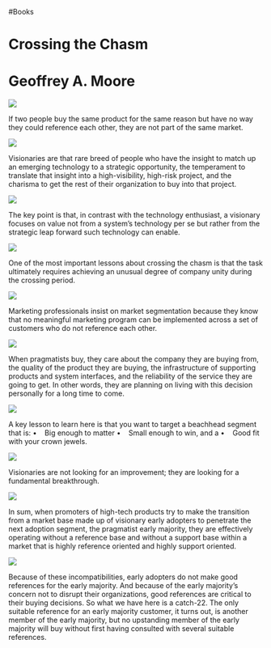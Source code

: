 #Books 



# Crossing the Chasm

# Geoffrey A. Moore

![](https://readwise-assets.s3.amazonaws.com/static/images/new_icons/chevron-down-alt-thin.a0ebfe57a28f.svg)

If two people buy the same product for the same reason but have no way they could reference each other, they are not part of the same market.

![](https://readwise-assets.s3.amazonaws.com/static/images/new_icons/chevron-down-alt-thin.a0ebfe57a28f.svg)

Visionaries are that rare breed of people who have the insight to match up an emerging technology to a strategic opportunity, the temperament to translate that insight into a high-visibility, high-risk project, and the charisma to get the rest of their organization to buy into that project.

![](https://readwise-assets.s3.amazonaws.com/static/images/new_icons/chevron-down-alt-thin.a0ebfe57a28f.svg)

The key point is that, in contrast with the technology enthusiast, a visionary focuses on value not from a system’s technology per se but rather from the strategic leap forward such technology can enable.

![](https://readwise-assets.s3.amazonaws.com/static/images/new_icons/chevron-down-alt-thin.a0ebfe57a28f.svg)

One of the most important lessons about crossing the chasm is that the task ultimately requires achieving an unusual degree of company unity during the crossing period.

![](https://readwise-assets.s3.amazonaws.com/static/images/new_icons/chevron-down-alt-thin.a0ebfe57a28f.svg)

Marketing professionals insist on market segmentation because they know that no meaningful marketing program can be implemented across a set of customers who do not reference each other.

![](https://readwise-assets.s3.amazonaws.com/static/images/new_icons/chevron-down-alt-thin.a0ebfe57a28f.svg)

When pragmatists buy, they care about the company they are buying from, the quality of the product they are buying, the infrastructure of supporting products and system interfaces, and the reliability of the service they are going to get. In other words, they are planning on living with this decision personally for a long time to come.

![](https://readwise-assets.s3.amazonaws.com/static/images/new_icons/chevron-down-alt-thin.a0ebfe57a28f.svg)

A key lesson to learn here is that you want to target a beachhead segment that is: •    Big enough to matter •    Small enough to win, and a •    Good fit with your crown jewels.

![](https://readwise-assets.s3.amazonaws.com/static/images/new_icons/chevron-down-alt-thin.a0ebfe57a28f.svg)

Visionaries are not looking for an improvement; they are looking for a fundamental breakthrough.

![](https://readwise-assets.s3.amazonaws.com/static/images/new_icons/chevron-down-alt-thin.a0ebfe57a28f.svg)

In sum, when promoters of high-tech products try to make the transition from a market base made up of visionary early adopters to penetrate the next adoption segment, the pragmatist early majority, they are effectively operating without a reference base and without a support base within a market that is highly reference oriented and highly support oriented.

![](https://readwise-assets.s3.amazonaws.com/static/images/new_icons/chevron-down-alt-thin.a0ebfe57a28f.svg)

Because of these incompatibilities, early adopters do not make good references for the early majority. And because of the early majority’s concern not to disrupt their organizations, good references are critical to their buying decisions. So what we have here is a catch-22. The only suitable reference for an early majority customer, it turns out, is another member of the early majority, but no upstanding member of the early majority will buy without first having consulted with several suitable references.